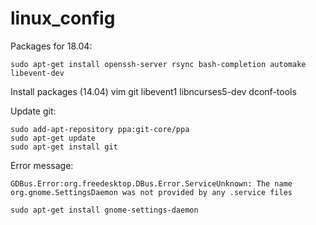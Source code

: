 # linux_config


Packages for 18.04:
```
sudo apt-get install openssh-server rsync bash-completion automake libevent-dev
```

Install packages (14.04)
vim git libevent1 libncurses5-dev dconf-tools

Update git:
```
sudo add-apt-repository ppa:git-core/ppa
sudo apt-get update
sudo apt-get install git
```

Error message:
```
GDBus.Error:org.freedesktop.DBus.Error.ServiceUnknown: The name org.gnome.SettingsDaemon was not provided by any .service files
```

```
sudo apt-get install gnome-settings-daemon
```
